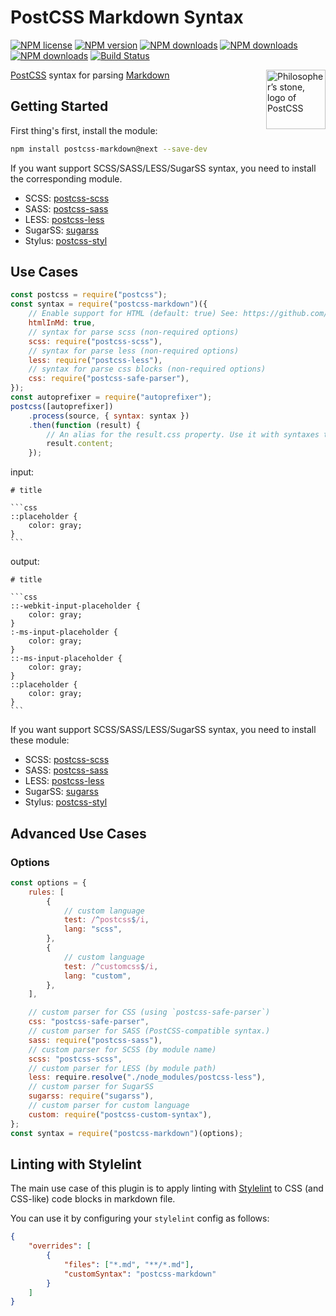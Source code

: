 # PostCSS Markdown Syntax

[![NPM license](https://img.shields.io/npm/l/postcss-markdown.svg)](https://www.npmjs.com/package/postcss-markdown)
[![NPM version](https://img.shields.io/npm/v/postcss-markdown/next.svg?style=flat-square)](https://www.npmjs.com/package/postcss-markdown/v/next)
[![NPM downloads](https://img.shields.io/npm/dw/postcss-markdown.svg)](http://www.npmtrends.com/postcss-markdown)
[![NPM downloads](https://img.shields.io/npm/dm/postcss-markdown.svg)](http://www.npmtrends.com/postcss-markdown)
[![NPM downloads](https://img.shields.io/npm/dy/postcss-markdown.svg)](http://www.npmtrends.com/postcss-markdown)
[![Build Status](https://github.com/ota-meshi/postcss-markdown/workflows/CI/badge.svg?branch=master)](https://github.com/ota-meshi/postcss-markdown/actions?query=workflow%3ACI)

<img align="right" width="95" height="95"
 title="Philosopher’s stone, logo of PostCSS"
 src="http://postcss.github.io/postcss/logo.svg">

[PostCSS](https://github.com/postcss/postcss) syntax for parsing [Markdown](https://daringfireball.net/projects/markdown/syntax)

## Getting Started

First thing's first, install the module:

```bash
npm install postcss-markdown@next --save-dev
```

If you want support SCSS/SASS/LESS/SugarSS syntax, you need to install the corresponding module.

- SCSS: [postcss-scss](https://github.com/postcss/postcss-scss)
- SASS: [postcss-sass](https://github.com/aleshaoleg/postcss-sass)
- LESS: [postcss-less](https://github.com/shellscape/postcss-less)
- SugarSS: [sugarss](https://github.com/postcss/sugarss)
- Stylus: [postcss-styl](https://github.com/ota-meshi/postcss-styl)

## Use Cases

```js
const postcss = require("postcss");
const syntax = require("postcss-markdown")({
    // Enable support for HTML (default: true) See: https://github.com/gucong3000/postcss-html
    htmlInMd: true,
    // syntax for parse scss (non-required options)
    scss: require("postcss-scss"),
    // syntax for parse less (non-required options)
    less: require("postcss-less"),
    // syntax for parse css blocks (non-required options)
    css: require("postcss-safe-parser"),
});
const autoprefixer = require("autoprefixer");
postcss([autoprefixer])
    .process(source, { syntax: syntax })
    .then(function (result) {
        // An alias for the result.css property. Use it with syntaxes that generate non-CSS output.
        result.content;
    });
```

input:

<pre><code># title

```css
::placeholder {
    color: gray;
}
```
</code></pre>

output:

<pre><code># title

```css
::-webkit-input-placeholder {
    color: gray;
}
:-ms-input-placeholder {
    color: gray;
}
::-ms-input-placeholder {
    color: gray;
}
::placeholder {
    color: gray;
}
```
</code></pre>

If you want support SCSS/SASS/LESS/SugarSS syntax, you need to install these module:

- SCSS: [postcss-scss](https://github.com/postcss/postcss-scss)
- SASS: [postcss-sass](https://github.com/aleshaoleg/postcss-sass)
- LESS: [postcss-less](https://github.com/shellscape/postcss-less)
- SugarSS: [sugarss](https://github.com/postcss/sugarss)
- Stylus: [postcss-styl](https://github.com/ota-meshi/postcss-styl)

## Advanced Use Cases

### Options

```js
const options = {
    rules: [
        {
            // custom language
            test: /^postcss$/i,
            lang: "scss",
        },
        {
            // custom language
            test: /^customcss$/i,
            lang: "custom",
        },
    ],

    // custom parser for CSS (using `postcss-safe-parser`)
    css: "postcss-safe-parser",
    // custom parser for SASS (PostCSS-compatible syntax.)
    sass: require("postcss-sass"),
    // custom parser for SCSS (by module name)
    scss: "postcss-scss",
    // custom parser for LESS (by module path)
    less: require.resolve("./node_modules/postcss-less"),
    // custom parser for SugarSS
    sugarss: require("sugarss"),
    // custom parser for custom language
    custom: require("postcss-custom-syntax"),
};
const syntax = require("postcss-markdown")(options);
```

## Linting with Stylelint

The main use case of this plugin is to apply linting with [Stylelint] to CSS (and CSS-like) code blocks in markdown file.

You can use it by configuring your `stylelint` config as follows:

```json
{
    "overrides": [
        {
            "files": ["*.md", "**/*.md"],
            "customSyntax": "postcss-markdown"
        }
    ]
}
```

[stylelint]: https://stylelint.io/
